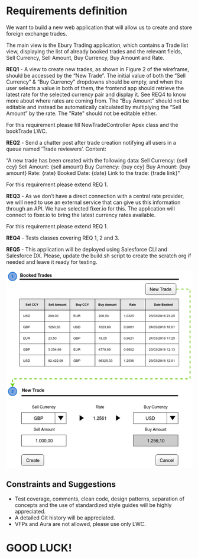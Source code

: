 # Requirements definition

We want to build a new web application that will allow us to create and store foreign exchange trades.

The main view is the Ebury Trading application, which contains a Trade list view, displaying the list of already booked trades and the relevant fields, Sell Currency, Sell Amount, Buy Currency, Buy Amount and Rate.

**REQ1** - A view to create new trades, as shown in Figure 2 of the wireframe, should be accessed by the “New Trade”.
The initial value of both the “Sell Currency” & “Buy Currency” dropdowns should be empty, and when the user selects a value in both of them, the frontend app should retrieve the latest rate for the selected currency pair and display it. See REQ4 to know more about where rates are coming from.
The “Buy Amount” should not be editable and instead be automatically calculated by multiplying the “Sell Amount” by the rate. The "Rate" should not be editable either.

For this requirement please fill NewTradeController Apex class and the bookTrade LWC.


**REQ2** - Send a chatter post after trade creation notifying all users in a queue named ‘Trade reviewers’. Content:

“A new trade has been created with the following data:
Sell Currency: {sell ccy}
Sell Amount: {sell amount}
Buy Currency: {buy ccy}
Buy Amount: {buy amount}
Rate: {rate}
Booked Date: {date}
Link to the trade: {trade link}"

For this requirement please extend REQ 1.


**REQ3** - As we don’t have a direct connection with a central rate provider, we will need to use an external service that can give us this information through an API. We have selected fixer.io for this. The application will connect to fixer.io to bring the latest currency rates available.

For this requirement please extend REQ 1.

**REQ4** - Tests classes covering REQ 1, 2 and 3.

**REQ5** - This application will be deployed using Salesforce CLI and Salesforce DX. Please, update the build.sh script to create the scratch org if needed and leave it ready for testing.

![Wireframe](images/wireframe.png)

## Constraints and Suggestions

* Test coverage, comments, clean code, design patterns, separation of concepts and the use of standardized style guides will be highly appreciated.
* A detailed Git history will be appreciated.
* VFPs and Aura are not allowed, please use only LWC.

# GOOD LUCK!
